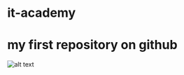 # it-academy

# my first repository on github

![alt text](https://cdn.i-scmp.com/sites/default/files/styles/768x768/public/d8/images/methode/2019/10/07/ddab9648-e8be-11e9-9e8e-4022fb9638c4_image_hires_183549.JPG?itok=oLslMtUq&v=1570444557)
